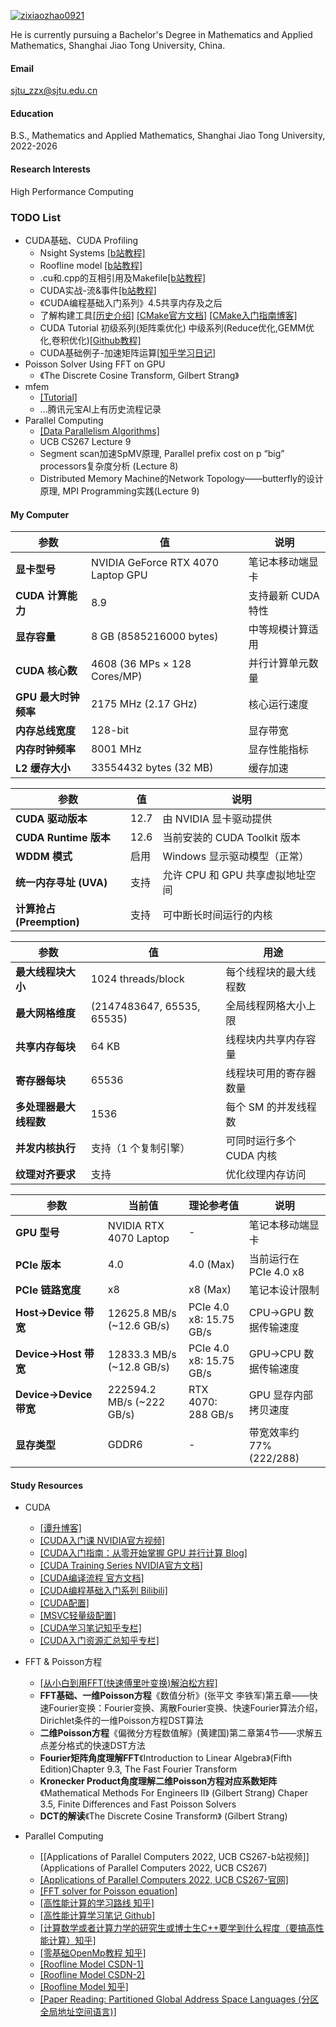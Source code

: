 

[![zixiaozhao0921](https://img.shields.io/badge/zixiaozhao0921-github-blue?logo=github)](https://github.com/zixiaozhao0921)[]()

He is currently pursuing a Bachelor's Degree in Mathematics and Applied Mathematics, Shanghai Jiao Tong University, China.



#### Email
sjtu_zzx@sjtu.edu.cn

#### Education
B.S., Mathematics and Applied Mathematics, Shanghai Jiao Tong University, 2022-2026

#### Research Interests
High Performance Computing

### TODO List

- CUDA基础、CUDA Profiling
	- Nsight Systems [[b站教程]](https://www.bilibili.com/video/BV1UP411s7nE/?spm_id_from=333.337.search-card.all.click&vd_source=b2fcf1c28abf8bb0d1f1c65bb8775bd0)
	- Roofline model [[b站教程]](https://www.bilibili.com/video/BV1f34y1G741?spm_id_from=333.788.videopod.sections&vd_source=b2fcf1c28abf8bb0d1f1c65bb8775bd0)
	- .cu和.cpp的互相引用及Makefile[[b站教程]](https://www.bilibili.com/video/BV1tG411f7FA/?spm_id_from=333.1007.top_right_bar_window_custom_collection.content.click&vd_source=b2fcf1c28abf8bb0d1f1c65bb8775bd0)
	- CUDA实战-流&事件[[b站教程]](https://www.bilibili.com/video/BV1Eh4y1A7Wi?spm_id_from=333.788.videopod.sections&vd_source=b2fcf1c28abf8bb0d1f1c65bb8775bd0)
	- 《CUDA编程基础入门系列》4.5共享内存及之后
	- 了解构建工具[[历史介绍]](https://baijiahao.baidu.com/s?id=1835925238778529521&wfr=spider&for=pc) [[CMake官方文档]](https://cmake.org/documentation/) [[CMake入门指南博客]](https://blog.csdn.net/wallwayj/article/details/147456408)
	- CUDA Tutorial 初级系列(矩阵乘优化) 中级系列(Reduce优化,GEMM优化,卷积优化)[[Github教程]](https://github.com/PaddleJitLab/CUDATutorial)
	- CUDA基础例子-加速矩阵运算[[知乎学习日记]](https://zhuanlan.zhihu.com/p/640086961)
- Poisson Solver Using FFT on GPU
	- 《The Discrete Cosine Transform, Gilbert Strang》
- mfem
	- [[Tutorial]](https://mfem.org/tutorial/)
	- ...腾讯元宝AI上有历史流程记录
- Parallel Computing
	- [[Data Parallelism Algorithms]](https://dl.acm.org/doi/pdf/10.1145/7902.7903)
	- UCB CS267 Lecture 9
	- Segment scan加速SpMV原理, Parallel prefix cost on p “big” processors复杂度分析 (Lecture 8)
	- Distributed Memory Machine的Network Topology——butterfly的设计原理, MPI Programming实践(Lecture 9)

#### My Computer

| 参数                  | 值                                  | 说明                     |
|-----------------------|-------------------------------------|--------------------------|
| **显卡型号**          | NVIDIA GeForce RTX 4070 Laptop GPU  | 笔记本移动端显卡         |
| **CUDA 计算能力**     | 8.9                                 | 支持最新 CUDA 特性       |
| **显存容量**         | 8 GB (8585216000 bytes)             | 中等规模计算适用         |
| **CUDA 核心数**      | 4608 (36 MPs × 128 Cores/MP)        | 并行计算单元数量         |
| **GPU 最大时钟频率** | 2175 MHz (2.17 GHz)                 | 核心运行速度             |
| **内存总线宽度**      | 128-bit                             | 显存带宽                |
| **内存时钟频率**      | 8001 MHz                            | 显存性能指标            |
| **L2 缓存大小**       | 33554432 bytes (32 MB)              | 缓存加速                


| 参数                          | 值      | 说明                                   |
|-------------------------------|---------|----------------------------------------|
| **CUDA 驱动版本**            | 12.7    | 由 NVIDIA 显卡驱动提供                |
| **CUDA Runtime 版本**        | 12.6    | 当前安装的 CUDA Toolkit 版本           |
| **WDDM 模式**               | 启用    | Windows 显示驱动模型（正常）          |
| **统一内存寻址 (UVA)**       | 支持    | 允许 CPU 和 GPU 共享虚拟地址空间      |
| **计算抢占 (Preemption)**    | 支持    | 可中断长时间运行的内核                |


| 参数                                  | 值                | 用途                                |
|---------------------------------------|-------------------|-------------------------------------|
| **最大线程块大小**                   | 1024 threads/block | 每个线程块的最大线程数             |
| **最大网格维度**                     | (2147483647, 65535, 65535) | 全局线程网格大小上限      |
| **共享内存每块**                     | 64 KB             | 线程块内共享内存容量                |
| **寄存器每块**                       | 65536             | 线程块可用的寄存器数量              |
| **多处理器最大线程数**               | 1536              | 每个 SM 的并发线程数                |
| **并发内核执行**                     | 支持（1 个复制引擎） | 可同时运行多个 CUDA 内核           |
| **纹理对齐要求**                     | 支持              | 优化纹理内存访问                    


| **参数**               | **当前值**               | **理论参考值**       | **说明**                     |
|-------------------------|--------------------------|----------------------|------------------------------|
| **GPU 型号**           | NVIDIA RTX 4070 Laptop   | -                    | 笔记本移动端显卡             |
| **PCIe 版本**          | 4.0                      | 4.0 (Max)            | 当前运行在 PCIe 4.0 x8       |
| **PCIe 链路宽度**      | x8                       | x8 (Max)             | 笔记本设计限制               |
| **Host→Device 带宽**   | 12625.8 MB/s (~12.6 GB/s)| PCIe 4.0 x8: 15.75 GB/s | CPU→GPU 数据传输速度        |
| **Device→Host 带宽**   | 12833.3 MB/s (~12.8 GB/s)| PCIe 4.0 x8: 15.75 GB/s | GPU→CPU 数据传输速度        |
| **Device→Device 带宽** | 222594.2 MB/s (~222 GB/s)| RTX 4070: 288 GB/s   | GPU 显存内部拷贝速度         |
| **显存类型**           | GDDR6                    | -                    | 带宽效率约 77% (222/288)     |



#### Study Resources

- CUDA

	- [[谭升博客]](https://face2ai.com/program-blog/)
	- [[CUDA入门课 NVIDIA官方视频]](https://www.bilibili.com/video/BV1JJ4m1P7xW/?spm_id_from=333.337.search-card.all.click&vd_source=b2fcf1c28abf8bb0d1f1c65bb8775bd0)
	- [[CUDA入门指南：从零开始掌握 GPU 并行计算 Blog]](https://blog.csdn.net/weixin_47231119/article/details/146244732)
	- [[CUDA Training Series NVIDIA官方文档]](https://www.olcf.ornl.gov/cuda-training-series/)
	- [[CUDA编译流程 官方文档]](https://docs.nvidia.com/cuda/cuda-compiler-driver-nvcc/index.html)
	- [[CUDA编程基础入门系列 Bilibili]](https://www.bilibili.com/video/BV1sM4y1x7of?spm_id_from=333.788.videopod.episodes&vd_source=b2fcf1c28abf8bb0d1f1c65bb8775bd0&p=13)
	- [[CUDA配置]](https://zhuanlan.zhihu.com/p/1905402464343164063)
	- [[MSVC轻量级配置]](https://blog.csdn.net/m0_57309959/article/details/139815240)
	- [[CUDA学习笔记知乎专栏]](https://zhuanlan.zhihu.com/p/686594283)
	- [[CUDA入门资源汇总知乎专栏]](https://zhuanlan.zhihu.com/p/346910129)


- FFT & Poisson方程

	- [[从小白到用FFT(快速傅里叶变换)解泊松方程]](https://zhuanlan.zhihu.com/p/391398462)
	- **FFT基础、一维Poisson方程**《数值分析》(张平文 李铁军)第五章——快速Fourier变换：Fourier变换、离散Fourier变换、快速Fourier算法介绍，Dirichlet条件的一维Poisson方程DST算法
	- **二维Poisson方程**《偏微分方程数值解》(黄建国)第二章第4节——求解五点差分格式的快速DST方法
	- **Fourier矩阵角度理解FFT**《Introduction to Linear Algebra》(Fifth Edition)Chapter 9.3, The Fast Fourier Transform
	- **Kronecker Product角度理解二维Poisson方程对应系数矩阵**《Mathematical Methods For Engineers II》 (Gilbert Strang) Chaper 3.5, Finite Differences and Fast Poisson Solvers
	- **DCT的解读**《The Discrete Cosine Transform》 (Gilbert Strang)

- Parallel Computing

	- [[Applications of Parallel Computers 2022, UCB CS267-b站视频]](Applications of Parallel Computers 2022, UCB CS267)
	- [[Applications of Parallel Computers 2022, UCB CS267-官网]](https://sites.google.com/lbl.gov/cs267-spr2022)
	- [[FFT solver for Poisson equation]](https://youjunhu.github.io/research_notes/particle_simulation/particle_simulationsu24.html)
	- [[高性能计算的学习路线 知乎]](https://www.zhihu.com/question/33576416/answer/1243835966)
	- [[高性能计算学习笔记 Github]](https://github.com/Eddie-Wang1120/HPC-Learning-Notes)
	- [[计算数学或者计算力学的研究生或博士生C++要学到什么程度（要搞高性能计算）知乎]](https://www.zhihu.com/question/557675741)	
	- [[零基础OpenMp教程 知乎]](https://zhuanlan.zhihu.com/p/17667388663)
	- [[Roofline Model CSDN-1]](https://download.csdn.net/blog/column/9003100/141645388)
	- [[Roofline Model CSDN-2]](https://blog.csdn.net/m0_57102661/article/details/144042331)
	- [[Roofline Model 知乎]](https://zhuanlan.zhihu.com/p/663545398)
	- [[Paper Reading: Partitioned Global Address Space Languages (分区全局地址空间语言)]](https://zhuanlan.zhihu.com/p/622382722)




